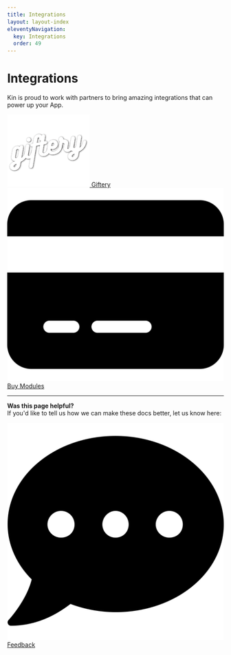 ```yaml
---
title: Integrations
layout: layout-index
eleventyNavigation:
  key: Integrations
  order: 49
---
```



# Integrations

Kin is proud to work with partners to bring amazing integrations that can power up your App.

<div class='navIcons'>
  <a href='/integrations/giftery/'><div class='navIcon'>
    <img class='navIcon-icon gifteryIcon' alt='Giftery' src='./images/GifteryLogo.png'>
    <span class='navIcon-text'>Giftery</span>
  </div></a>
  <a href='/integrations/buy-modules/'><div class='navIcon'>
    <img class='navIcon-icon' alt='Buy Modules' src='./images/credit-card-solid.svg'>
    <span class='navIcon-text'>Buy Modules</span>
  </div></a>
</div>

***
**Was this page helpful?**<br/>
If you'd like to tell us how we can make these docs better, let us know here:

<div class='navIcons'>
  <a href='https://forms.gle/qhjcDJR59v8RJsaY7' target='_blank'><div class='navIcon'>
    <img class='navIcon-icon' alt='Developer' src='../essentials/images/comment-dots-solid.svg'>
    <span class='navIcon-text'>Feedback</span>
  </div></a>
</div>